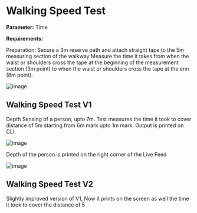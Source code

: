 # Walking Speed Test
**Parameter:** Time

**Requirements:**

Preparation: Secure a 3m reserve path and attach straight tape to the 5m measuring section of the walkway
Measure the time it takes from when the waist or shoulders cross the tape at the beginning of the measurement section (3m point) to when the waist or shoulders cross the tape at the enn (8m point).

![image](https://github.com/user-attachments/assets/058640b3-f7e8-4ca8-aa97-f3ea9fd2889a)

## Walking Speed Test V1
Depth Sensing of a person, upto 7m. Test measures the time it took to cover distance of 5m starting from 6m mark upto 1m mark. Output is printed on CLI.

![image](https://github.com/user-attachments/assets/074c3e17-208b-4306-b531-bba52fe4ac2e)

Depth of the person is printed on the right corner of the Live Feed

![image](https://github.com/user-attachments/assets/8e85a18f-65c3-4cb4-9013-ad7131e2e935)

## Walking Speed Test V2
Slightly improved version of V1, Now it prints on the screen as well the time it took to cover the distance of 5
